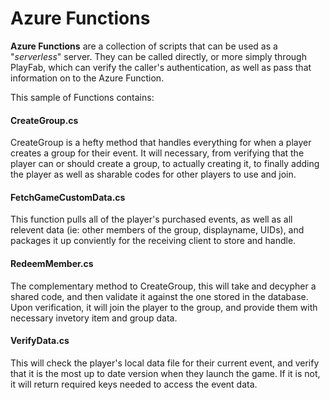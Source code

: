 # Azure Functions

**Azure Functions** are a collection of scripts that can be used as a "*serverless*" server. They can be called directly, or more simply through PlayFab, which can verify the caller's authentication, as well as pass that information on to the Azure Function.

This sample of Functions contains:

#### CreateGroup.cs

CreateGroup is a hefty method that handles everything for when a player creates a group for their event. It will necessary, from verifying that the player can or should create a group, to actually creating it, to finally adding the player as well as sharable codes for other players to use and join.

#### FetchGameCustomData.cs

This function pulls all of the player's purchased events, as well as all relevent data (ie: other members of the group, displayname, UIDs), and packages it up conviently for the receiving client to store and handle.

#### RedeemMember.cs

The complementary method to CreateGroup, this will take and decypher a shared code, and then validate it against the one stored in the database. Upon verification, it will join the player to the group, and provide them with necessary invetory item and group data.

#### VerifyData.cs

This will check the player's local data file for their current event, and verify that it is the most up to date version when they launch the game. If it is not, it will return required keys needed to access the event data.

